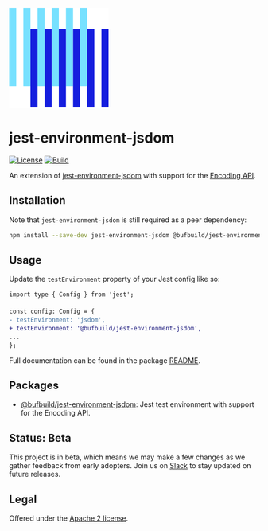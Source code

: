 ![The Buf logo](./.github/buf-logo.svg)

jest-environment-jsdom
===========

[![License](https://img.shields.io/github/license/bufbuild/jest-environment-jsdom?color=blue)](./LICENSE) [![Build](https://github.com/bufbuild/jest-environment-jsdom/actions/workflows/ci.yaml/badge.svg?branch=main)](https://github.com/bufbuild/jest-environment-jsdom/actions/workflows/ci.yaml)

An extension of [jest-environment-jsdom](https://www.npmjs.com/package/jest-environment-jsdom)
with support for the [Encoding API](https://developer.mozilla.org/en-US/docs/Web/API/Encoding_API).

## Installation

Note that `jest-environment-jsdom` is still required as a peer dependency:

```bash
npm install --save-dev jest-environment-jsdom @bufbuild/jest-environment-jsdom
```

## Usage

Update the `testEnvironment` property of your Jest config like so:

```diff
import type { Config } from 'jest';

const config: Config = {
- testEnvironment: 'jsdom',
+ testEnvironment: '@bufbuild/jest-environment-jsdom',
...
};
```

Full documentation can be found in the package [README](packages/jest-environment-jsdom).

## Packages

- [@bufbuild/jest-environment-jsdom](https://www.npmjs.com/package/@bufbuild/jest-environment-jsdom):
  Jest test environment with support for the Encoding API.

## Status: Beta

This project is in beta, which means we may make a few changes as we gather feedback from early adopters.
Join us on [Slack](https://buf.build/links/slack) to stay updated on future releases.

## Legal

Offered under the [Apache 2 license](./LICENSE).
